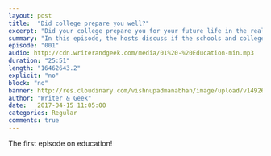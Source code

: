 ```yaml
---
layout: post
title:  "Did college prepare you well?"
excerpt: "Did your college prepare you for your future life in the real world?"
summary: "In this episode, the hosts discuss if the schools and colleges prepare the students for a life in the world"
episode: "001"
audio: http://cdn.writerandgeek.com/media/01%20-%20Education-min.mp3
duration: "25:51"
length: "16462643.2"
explicit: "no"
block: "no"
banner: http://res.cloudinary.com/vishnupadmanabhan/image/upload/v1492688973/podcast/wng.png
author: "Writer & Geek"
date:   2017-04-15 11:05:00
categories: Regular
comments: true
---
```


The first episode on education!